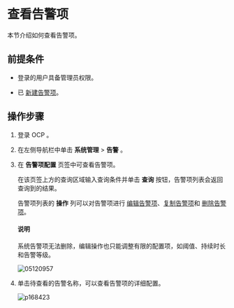 查看告警项
==========================

本节介绍如何查看告警项。

前提条件
-------------------------

* 登录的用户具备管理员权限。



* 已 [新建告警项](../900.use-alert-management/200.create-an-alarm-item.md)。






操作步骤
-------------------------

1. 登录 OCP 。



2. 在左侧导航栏中单击 **系统管理** \> **告警** 。



3. 在 **告警项配置** 页签中可查看告警项。

   在该页签上方的查询区域输入查询条件并单击 **查询** 按钮，告警项列表会返回查询到的结果。

   告警项列表的 **操作** 列可以对告警项进行 [编辑告警项](../900.use-alert-management/500.edit-an-alarm-item.md)、[复制告警项](../900.use-alert-management/400.copy-alerts.md)和 [删除告警项](../900.use-alert-management/600.delete-an-alarm-item.md)。

   <main id="notice" type='explain'><h4>说明</h4><p>系统告警项无法删除，编辑操作也只能调整有限的配置项，如阈值、持续时长和告警等级。</p></main>



   ![05120957](https://help-static-aliyun-doc.aliyuncs.com/assets/img/zh-CN/2547870261/p272712.png)


4. 单击待查看的告警名称，可以查看告警项的详细配置。

   ![p168423](https://help-static-aliyun-doc.aliyuncs.com/assets/img/zh-CN/8539060261/p270992.png)
